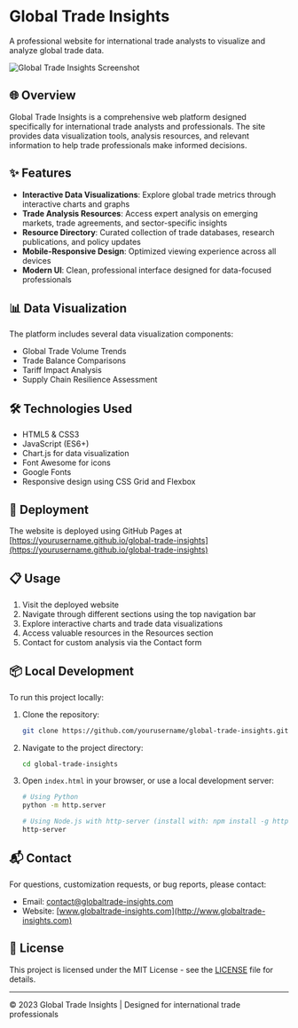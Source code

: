# Global Trade Insights

A professional website for international trade analysts to visualize and analyze global trade data.

![Global Trade Insights Screenshot](screenshot.png)

## 🌐 Overview

Global Trade Insights is a comprehensive web platform designed specifically for international trade analysts and professionals. The site provides data visualization tools, analysis resources, and relevant information to help trade professionals make informed decisions.

## ✨ Features

- **Interactive Data Visualizations**: Explore global trade metrics through interactive charts and graphs
- **Trade Analysis Resources**: Access expert analysis on emerging markets, trade agreements, and sector-specific insights
- **Resource Directory**: Curated collection of trade databases, research publications, and policy updates
- **Mobile-Responsive Design**: Optimized viewing experience across all devices
- **Modern UI**: Clean, professional interface designed for data-focused professionals

## 📊 Data Visualization

The platform includes several data visualization components:

- Global Trade Volume Trends
- Trade Balance Comparisons
- Tariff Impact Analysis
- Supply Chain Resilience Assessment

## 🛠️ Technologies Used

- HTML5 & CSS3
- JavaScript (ES6+)
- Chart.js for data visualization
- Font Awesome for icons
- Google Fonts
- Responsive design using CSS Grid and Flexbox

## 🚀 Deployment

The website is deployed using GitHub Pages at [https://yourusername.github.io/global-trade-insights](https://yourusername.github.io/global-trade-insights)

## 📋 Usage

1. Visit the deployed website
2. Navigate through different sections using the top navigation bar
3. Explore interactive charts and trade data visualizations
4. Access valuable resources in the Resources section
5. Contact for custom analysis via the Contact form

## 📦 Local Development

To run this project locally:

1. Clone the repository:
   ```bash
   git clone https://github.com/yourusername/global-trade-insights.git
   ```

2. Navigate to the project directory:
   ```bash
   cd global-trade-insights
   ```

3. Open `index.html` in your browser, or use a local development server:
   ```bash
   # Using Python
   python -m http.server
   
   # Using Node.js with http-server (install with: npm install -g http-server)
   http-server
   ```

## 📬 Contact

For questions, customization requests, or bug reports, please contact:
- Email: contact@globaltrade-insights.com
- Website: [www.globaltrade-insights.com](http://www.globaltrade-insights.com)

## 📄 License

This project is licensed under the MIT License - see the [LICENSE](LICENSE) file for details.

---

© 2023 Global Trade Insights | Designed for international trade professionals 